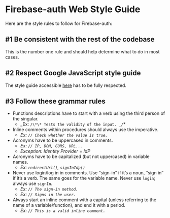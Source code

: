 # Firebase-auth Web Style Guide

Here are the style rules to follow for Firebase-auth:

## #1 Be consistent with the rest of the codebase

This is the number one rule and should help determine what to do in most cases.

## #2 Respect Google JavaScript style guide

The style guide accessible
[here](https://google.github.io/styleguide/javascriptguide.xml) has to be fully
respected.

## #3 Follow these grammar rules

- Functions descriptions have to start with a verb using the third person of the
  singular.
  - _Ex: `/\*\* Tests the validity of the input. _/`\*
- Inline comments within procedures should always use the imperative.
  - _Ex: `// Check whether the value is true.`_
- Acronyms have to be uppercased in comments.
  - _Ex: `// IP, DOM, CORS, URL...`_
  - _Exception: Identity Provider = IdP_
- Acronyms have to be capitalized (but not uppercased) in variable names.
  - _Ex: `redirectUrl()`, `signInIdp()`_
- Never use login/log in in comments. Use “sign-in” if it’s a noun, “sign in” if
  it’s a verb. The same goes for the variable name. Never use `login`; always use
  `signIn`.
  - _Ex: `// The sign-in method.`_
  - _Ex: `// Signs in the user.`_
- Always start an inline comment with a capital (unless referring to the name of
  a variable/function), and end it with a period.
  - _Ex: `// This is a valid inline comment.`_
